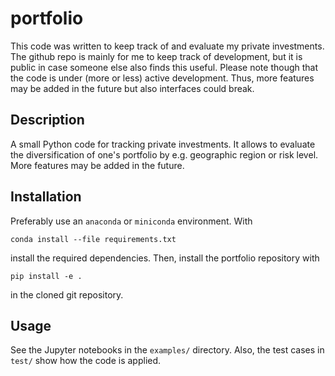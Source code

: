# portfolio
This code was written to keep track of and evaluate my private investments. 
The github repo is mainly for me to keep track of development, but it is public in case someone else also finds this useful.
Please note though that the code is under (more or less) active development. Thus, more features may be added in the future but also interfaces could break.

## Description
A small Python code for tracking private investments.
It allows to evaluate the diversification of one's portfolio by e.g. geographic region or risk level.
More features may be added in the future.

## Installation
Preferably use an `anaconda` or `miniconda` environment.
With
```
conda install --file requirements.txt
```
install the required dependencies.
Then, install the portfolio repository with
```
pip install -e .
```
in the cloned git repository.

## Usage
See the Jupyter notebooks in the `examples/` directory.
Also, the test cases in `test/` show how the code is applied.
